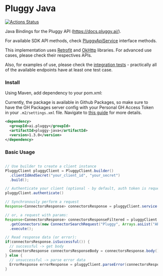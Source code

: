 # Pluggy Java

[![Actions Status](https://github.com/pluggyai/pluggy-java/workflows/Build%20%26%20Test/badge.svg)](https://github.com/pluggyai/pluggy-java/actions?query=workflow%3A"Build+%26+Test")

Java Bindings for the Pluggy API (https://docs.pluggy.ai/).

For available SDK API methods, check [PluggyApiService](./src/main/java/ai/pluggy/client/PluggyApiService.java) interface methods.

This implementation uses [Retrofit](https://github.com/square/retrofit) and [OkHttp](https://github.com/square/okhttp) libraries. For advanced use cases, please check their respectives APIs.

Also, for examples of use, please check the [integration tests](./src/test/java/ai/pluggy/client/integration) - practically all of the available endpoints have at least one test case.

### Install

Using Maven, add dependency to your pom.xml:

Currently, the package is available in Github Packages, so make sure to have the GH Packages server config with your Personal GH Access Token in your `.m2/settings.xml` file. Navigate to [this guide](https://docs.github.com/en/packages/using-github-packages-with-your-projects-ecosystem/configuring-apache-maven-for-use-with-github-packages#authenticating-to-github-packages) for more details.

```xml
<dependency>
  <groupId>ai.pluggy</groupId>
  <artifactId>pluggy-java</artifactId>
  <version>1.3.0</version>
</dependency>
```

### Basic Usage

```java

// Use builder to create a client instance
PluggyClient pluggyClient = PluggyClient.builder()
  .clientIdAndSecret("your_client_id", "your_secret")
  .build();

// Authenticate your client (optional - by default, auth token is requested & refreshed as needed by ApiKeyAuthInterceptor)
pluggyClient.authenticate()

// Synchronously perform a request
Response<ConnectorsResponse> connectorsResponse = pluggyClient.service().getConnectors().execute();

// or, a request with params:
Response<ConnectorsResponse> connectorsResponseFiltered = pluggyClient.service()
  .getConnectors(new ConnectorSearchRequest("Pluggy", Arrays.asList("AR")))
  .execute();

// Read response data (or error):
if(connectorsResponse.isSuccessful()) {
  // successful -> get body
  ConnectorsResponse connectorsResponseBody = connectorsResponse.body();
} else {
  // unsuccessful -> parse error data
  ErrorResponse errorResponse = pluggyClient.parseError(connectorsResponse)
}
```
